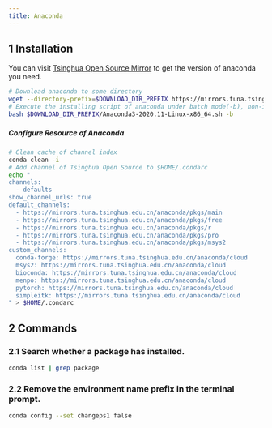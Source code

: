 ```yaml
---
title: Anaconda
---
```




## 1 Installation

You can visit [Tsinghua Open Source Mirror](https://mirrors.tuna.tsinghua.edu.cn/anaconda/archive/) to get the version of anaconda you need.

```bash
# Download anaconda to some directory
wget --directory-prefix=$DOWNLOAD_DIR_PREFIX https://mirrors.tuna.tsinghua.edu.cn/anaconda/archive/Anaconda3-2020.11-Linux-x86_64.sh
# Execute the installing script of anaconda under batch mode(-b), non-interactive.
bash $DOWNLOAD_DIR_PREFIX/Anaconda3-2020.11-Linux-x86_64.sh -b
```

##### Configure Resource of Anaconda

```bash
# Clean cache of channel index
conda clean -i
# Add channel of Tsinghua Open Source to $HOME/.condarc
echo "
channels:
  - defaults
show_channel_urls: true
default_channels:
  - https://mirrors.tuna.tsinghua.edu.cn/anaconda/pkgs/main
  - https://mirrors.tuna.tsinghua.edu.cn/anaconda/pkgs/free
  - https://mirrors.tuna.tsinghua.edu.cn/anaconda/pkgs/r
  - https://mirrors.tuna.tsinghua.edu.cn/anaconda/pkgs/pro
  - https://mirrors.tuna.tsinghua.edu.cn/anaconda/pkgs/msys2
custom_channels:
  conda-forge: https://mirrors.tuna.tsinghua.edu.cn/anaconda/cloud
  msys2: https://mirrors.tuna.tsinghua.edu.cn/anaconda/cloud
  bioconda: https://mirrors.tuna.tsinghua.edu.cn/anaconda/cloud
  menpo: https://mirrors.tuna.tsinghua.edu.cn/anaconda/cloud
  pytorch: https://mirrors.tuna.tsinghua.edu.cn/anaconda/cloud
  simpleitk: https://mirrors.tuna.tsinghua.edu.cn/anaconda/cloud
" > $HOME/.condarc
```

## 2 Commands

### 2.1 Search whether a package has installed.

```bash
conda list | grep package
```

### 2.2 Remove the environment name prefix in the terminal prompt.

```bash
conda config --set changeps1 false
```

